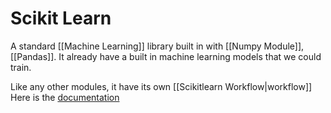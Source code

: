 # Scikit Learn
A standard [[Machine Learning]] library built in with [[Numpy Module]], [[Pandas]]. It already have a built in machine learning models that we could train.

Like any other modules, it have its own [[Scikitlearn Workflow|workflow]]
Here is the [documentation](https://scikit-learn.org/stable/user_guide.html)

